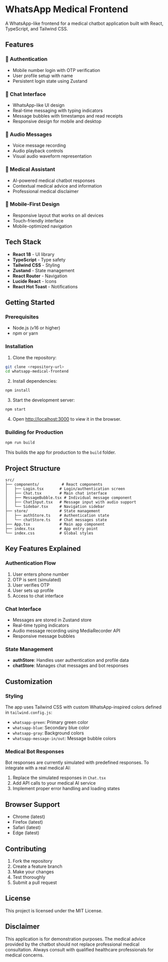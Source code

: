 # WhatsApp Medical Frontend

A WhatsApp-like frontend for a medical chatbot application built with React, TypeScript, and Tailwind CSS.

## Features

### 🔐 Authentication
- Mobile number login with OTP verification
- User profile setup with name
- Persistent login state using Zustand

### 💬 Chat Interface
- WhatsApp-like UI design
- Real-time messaging with typing indicators
- Message bubbles with timestamps and read receipts
- Responsive design for mobile and desktop

### 🎤 Audio Messages
- Voice message recording
- Audio playback controls
- Visual audio waveform representation

### 🤖 Medical Assistant
- AI-powered medical chatbot responses
- Contextual medical advice and information
- Professional medical disclaimer

### 📱 Mobile-First Design
- Responsive layout that works on all devices
- Touch-friendly interface
- Mobile-optimized navigation

## Tech Stack

- **React 18** - UI library
- **TypeScript** - Type safety
- **Tailwind CSS** - Styling
- **Zustand** - State management
- **React Router** - Navigation
- **Lucide React** - Icons
- **React Hot Toast** - Notifications

## Getting Started

### Prerequisites
- Node.js (v16 or higher)
- npm or yarn

### Installation

1. Clone the repository:
```bash
git clone <repository-url>
cd whatsapp-medical-frontend
```

2. Install dependencies:
```bash
npm install
```

3. Start the development server:
```bash
npm start
```

4. Open [http://localhost:3000](http://localhost:3000) to view it in the browser.

### Building for Production

```bash
npm run build
```

This builds the app for production to the `build` folder.

## Project Structure

```
src/
├── components/          # React components
│   ├── Login.tsx       # Login/authentication screen
│   ├── Chat.tsx        # Main chat interface
│   ├── MessageBubble.tsx # Individual message component
│   ├── ChatInput.tsx   # Message input with audio support
│   └── Sidebar.tsx     # Navigation sidebar
├── store/              # State management
│   ├── authStore.ts    # Authentication state
│   └── chatStore.ts    # Chat messages state
├── App.tsx             # Main app component
├── index.tsx           # App entry point
└── index.css           # Global styles
```

## Key Features Explained

### Authentication Flow
1. User enters phone number
2. OTP is sent (simulated)
3. User verifies OTP
4. User sets up profile
5. Access to chat interface

### Chat Interface
- Messages are stored in Zustand store
- Real-time typing indicators
- Audio message recording using MediaRecorder API
- Responsive message bubbles

### State Management
- **authStore**: Handles user authentication and profile data
- **chatStore**: Manages chat messages and bot responses

## Customization

### Styling
The app uses Tailwind CSS with custom WhatsApp-inspired colors defined in `tailwind.config.js`:

- `whatsapp-green`: Primary green color
- `whatsapp-blue`: Secondary blue color
- `whatsapp-gray`: Background colors
- `whatsapp-message-in/out`: Message bubble colors

### Medical Bot Responses
Bot responses are currently simulated with predefined responses. To integrate with a real medical AI:

1. Replace the simulated responses in `Chat.tsx`
2. Add API calls to your medical AI service
3. Implement proper error handling and loading states

## Browser Support

- Chrome (latest)
- Firefox (latest)
- Safari (latest)
- Edge (latest)

## Contributing

1. Fork the repository
2. Create a feature branch
3. Make your changes
4. Test thoroughly
5. Submit a pull request

## License

This project is licensed under the MIT License.

## Disclaimer

This application is for demonstration purposes. The medical advice provided by the chatbot should not replace professional medical consultation. Always consult with qualified healthcare professionals for medical concerns.
